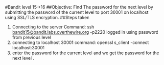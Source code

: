 #Bandit level 15->16
##Objective: Find The password for the next level by submitting the password of the current level to port 30001 on localhost using SSL/TLS encryption.
##Steps taken
1. Connecting to the server
   Command: ssh bandit15@bandit.labs.overthewire.org -p2220
   logged in using password from previous level
3. connecting to localhost 30001
   command: openssl s_client -connect localhost:30001
4. enter the password for the current level and we get the password for the next level .
